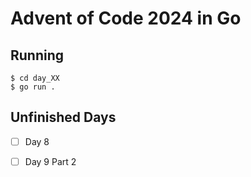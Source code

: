 # Advent of Code 2024 in Go

## Running

```console
$ cd day_XX
$ go run .
```

## Unfinished Days

- [ ] Day 8
- [ ] Day 9 Part 2

